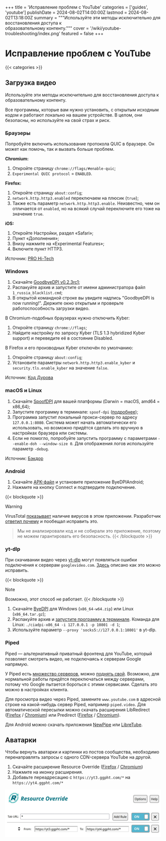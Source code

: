 +++
title = 'Исправление проблем с YouTube'
categories = ['guides', 'youtube']
publishDate = 2024-08-02T14:00:00Z
lastmod = 2024-08-02T13:18:00Z
summary = """Используйте эти методы исключительно для восстановления доступа к \
образовательному контенту."""
cover = '/wiki/youtube-troubleshooting/index.png'
featured = false
+++

# Исправление проблем с YouTube
{{< categories >}}

## Загрузка видео

Используйте эти методы исключительно для восстановления доступа к
образовательному контенту.

Все программы, которые вам нужно установить, с открытым исходным кодом и
работают локально на вашем устройстве. В целом, они безопасны, но используйте
на свой страх и риск.

### Браузеры

Попробуйте включить использование протокола QUIC в браузере. Он может как
помочь, так и вызвать больше проблем.

**Chromium:**
1. Откройте страницу `chrome://flags/#enable​-quic`;
2. `Experimental QUIC protocol` = `ENABLED`.

**Firefox:**
1. Откройте страницу `about:config`;
2. `network.http.http3.enabled` переключаем на плюсик (`true`);
3. Также есть параметр `network.http.http3.enable`. Неизвестно, чем он
отличается от `enabled`, но на всякий случай переключите его тоже на значение
`true`.

**iOS:**
1. Откройте Настройки, раздел «Safari»;
2. Пункт «Дополнения»;
3. Внизу нажмите на «Experimental Features»;
4. Включите пункт HTTP3.

Источник: [PRO Hi-Tech](https://t.me/prohitec/3962)

### Windows

1. Скачайте [GoodbyeDPI v0.2.3rc1](https://github.com/ValdikSS/GoodbyeDPI/releases/tag/0.2.3rc1);
2. Распакуйте архив и запустите от имени администратора файл `1_russia_blacklist.cmd`;
3. В открытой командной строке вы увидите надпись "GoodbyeDPI is now running!".
Держите окно открытым и проверьте работоспособность загрузки видео.

В Chromium-подобных браузерах нужно отключить Kyber:
1. Откройте страницу `chrome://flags`;
2. Найдите настройку по запросу Kyber (TLS 1.3 hybridized Kyber support) и
переведите её в состояние Disabled.

В Firefox и его производных Kyber отключён по умолчанию:
1. Откройте страницу `about:config`;
2. Установите параметры `network.http.http3.enable_kyber` и
`security.tls.enable_kyber` на значение `false`.

Источник: [Код Дурова](https://kod.ru/youtube-restore)

### macOS и Linux

1. Скачайте [SpoofDPI](https://github.com/xvzc/SpoofDPI/releases/latest) для
вашей платформы (Darwin = macOS, amd64 = x86_64);
2. Запустите программу в терминале: `spoof-dpi`
([подробнее](/wiki/cli#использование));
3. Программа запустит локальный прокси-сервер по адресу `127.0.0.1:8080`.
Система может начать автоматически его использовать, но возможно придётся
сделать это вручную в настройках браузера или системы.
4. Если не помогло, попробуйте запустить программу с параметрами
`--enable-doh --window-size 0`. Для отображения логов используйте параметр
`-debug`.

Источник: [Бэкдор](https://t.me/whackdoor/12105)

### Android

1. Скачайте [APK-файл](https://github.com/dovecoteescapee/ByeDPIAndroid/releases/latest)
и установите приложение ByeDPIAndroid;
2. Нажмите на кнопку Connect и подтвердите подключение.

{{< blockquote >}}
> [!warning]
VirusTotal [показывает](https://www.virustotal.com/gui/file/f540f3ff4ff1c89ae9579b7773bf19411f9d9a6c1e60ad231020dfe13df14b03)
наличие вирусов в этом приложении. Разработчик
[ответил почему](https://github.com/dovecoteescapee/ByeDPIAndroid/issues/5#issuecomment-2187601061)
и пообещал исправить это.
>
> Мы не анализировали код и не собирали это приложение, поэтому не можем
гарантировать его безопасность.
{{< /blockquote >}}

### yt-dlp

При скачивании видео через [yt-dlp](/wiki/yt-dlp) могут появляться ошибки
подключения к серверам `googlevideo.com`.
[Здесь](https://github.com/yt-dlp/yt-dlp/issues/10443#issuecomment-2248940967)
описано как это можно исправить.

{{< blockquote >}}
> [!note]
Возможно, этот способ не работает.
{{< /blockquote >}}

1. Скачайте [ByeDPI](https://github.com/hufrea/byedpi/releases/latest) для
Windows (`x86_64-w64.zip`) или Linux (`x86_64.tar.gz`);
2. Распакуйте архив и
[запустите программу в терминале](/wiki/cli#использование). Команда для Linux:
`./ciadpi-x86_64 -i 127.0.0.1 -p 10801 -d 1`;
3. Используйте параметр `--proxy 'socks5://127.0.0.1:10801'` в yt-dlp.

### Piped

Piped — альтернативный приватный фронтенд для YouTube, который позволяет
смотреть видео, не подключаясь к серверам Google напрямую.

У Piped есть [множество серверов](https://github.com/TeamPiped/Piped/wiki/Instances),
можно [поднять свой](https://docs.piped.video/docs/self-hosting). Возможно, для
нормальной работы придётся переключаться между серверами, потому что Google
пытается бороться с этими сервисами. Сделать это можно в настройках клиента.

Для просмотра видео через Piped, замените `www.youtube.com` в адресной строке на
какой-нибудь сервер Piped, например `piped.video`. Для автоматической пересылки
можно скачать расширения LibRedirect
([Firefox](https://addons.mozilla.org/firefox/addon/libredirect) /
[Chromium](https://libredirect.github.io/download_chromium.html))
или Predirect ([Firefox](https://addons.mozilla.org/firefox/addon/predirector) /
[Chromium](https://chromewebstore.google.com/detail/aiillidfcgfckfhkpiakhkkpbkknagnp)).

Для Android можно скачать приложения
[NewPipe](https://github.com/TeamNewPipe/NewPipe/releases/latest) или
[LibreTube](https://github.com/libre-tube/LibreTube/releases/latest).

## Аватарки

Чтобы вернуть аватарки и картинки из постов сообщества, необходимо
перенаправлять запросы с одного CDN-сервера YouTube на другой.

1. Скачайте расширение Resource Override
([Firefox](https://addons.mozilla.org/ru/firefox/addon/resourceoverride) /
[Chromium](https://chrome.google.com/webstore/detail/resource-override/pkoacgokdfckfpndoffpifphamojphii))
2. Нажмите на иконку расширения.
3. Добавьте переадресацию с `https://yt3.ggpht.com/*` на `https://yt4.ggpht.com/*`

![Resource Override](resource-override.webp)
